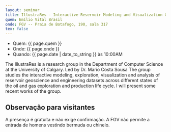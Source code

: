 ```yaml
---
layout: seminar
title: IllustraRes - Interactive Reservoir Modeling and Visualization Group
quem: Emílio Vital Brasil
onde: FGV -- Praia de Botafogo, 190, sala 317
tex: false
---
```


- Quem:  {{ page.quem }}
- Onde:  {{ page.onde }}
- Quando: {{ page.date | date_to_string }} às 10:00AM

The IllustraRes is a research group in the Department of Computer
Science at the University of Calgary. Led by Dr. Mario Costa Sousa The
group studies the interactive modeling, exploration, visualization and
analysis of reservoir geoscience and engineering datasets across
different states of the oil and gas exploration and production life
cycle. I will present some recent works of the group.

## Observação para visitantes

A presença é gratuíta e não exige confirmação. A FGV não permite a
entrada de homens vestindo bermuda ou chinelo.
